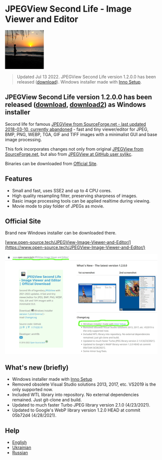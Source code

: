 # JPEGView Second Life - Image Viewer and Editor

![JPEGView Second Life icon](favicon_large.png?raw=true)

> Updated Jul 13 2022. JPEGView Second Life version 1.2.0.0 has been released ([download](https://filedn.com/llBp1EbMQML0Hdv9A9SVo6b/Setup-JPEGViewSecondLife-v1.2.0.0-x64.exe)). Windows installer made with [Inno Setup](https://jrsoftware.org/isinfo.php).

## JPEGView Second Life version 1.2.0.0 has been released ([download](https://filedn.com/llBp1EbMQML0Hdv9A9SVo6b/Setup-JPEGViewSecondLife-v1.2.0.0-x64.exe), [download2](https://www.open-source.tech/JPEGView-Image-Viewer-and-Editor/downloads/Setup-JPEGViewSecondLife-v1.2.0.0-x64.exe)) as Windows installer

Second life for famous [JPEGView from SourceForge.net - last updated 2018-03-10, currently abandoned](https://sourceforge.net/projects/jpegview/) - fast and tiny viewer/editor for JPEG, BMP, PNG, WEBP, TGA, GIF and TIFF images with a minimalist GUI and base image processing.

This fork incorporates changes not only from original [JPEGView from SourceForge.net](https://sourceforge.net/projects/jpegview/),
but also from [JPEGView at GitHub user sylikc](https://github.com/sylikc/jpegview).

Binaries can be downloaded from [Official Site](https://www.open-source.tech/JPEGView-Image-Viewer-and-Editor/).

## Features

* Small and fast, uses SSE2 and up to 4 CPU cores.
* High quality resampling filter, preserving sharpness of images.
* Basic image processing tools can be applied realtime during viewing.
* Movie mode to play folder of JPEGs as movie.

## Official Site

Brand new Windows installer can be downloaded there.

[www.open-source.tech/JPEGView-Image-Viewer-and-Editor/](https://www.open-source.tech/JPEGView-Image-Viewer-and-Editor/)

![www.open-source.tech/JPEGView-Image-Viewer-and-Editor/ screenshot](open-source-tech.jpg?raw=true)

## What's new (briefly)

* Windows installer made with [Inno Setup](https://jrsoftware.org/isinfo.php)
* Removed obsolete Visual Studio solutions 2013, 2017, etc. VS2019 is the only supported now.
* Included WTL library into repository. No external dependencies remained. Just git-clone and build.
* Updated to much faster Turbo JPEG library version 2.1.0 (4/23/2021).
* Updated to Google's WebP library version 1.2.0 HEAD at commit 05b72d4 (4/28/2021).

## Help

* [English](https://www.open-source.tech/JPEGView-Image-Viewer-and-Editor/readme.html)
* [Ukrainian](https://www.open-source.tech/JPEGView-Image-Viewer-and-Editor/readme-ua.html)
* [Russian](https://www.open-source.tech/JPEGView-Image-Viewer-and-Editor/readme-ru.html)
